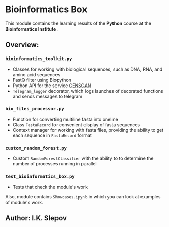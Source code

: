 # Bioinformatics Box

This module contains the learning results of the **Python** course at the **Bioinformatics Institute**.

## Overview:

### `bioinformatics_toolkit.py`

* Classes for working with biological sequences, such as DNA, RNA, and amino acid sequences
* FastQ filter using Biopython
* Python API for the service [GENSCAN](http://hollywood.mit.edu/GENSCAN.html)
* `Telegram_logger` decorator, which logs launches of decorated functions and sends messages to telegram

### `bio_files_processor.py`

* Function for converting multiline fasta into oneline
* Class `FastaRecord` for convenient display of fasta sequences
* Сontext manager for working with fasta files, providing the ability to get each sequence in `FastaRecord` format

### `custom_random_forest.py`

* Custom `RandomForestClassifier` with the ability to to determine the number of processes running in parallel

### `test_bioinformatics_box.py`

* Tests that check the module's work

Also, module contains `Showcases.ipynb` in which you can look at examples of module's work.

## Author: I.K. Slepov
